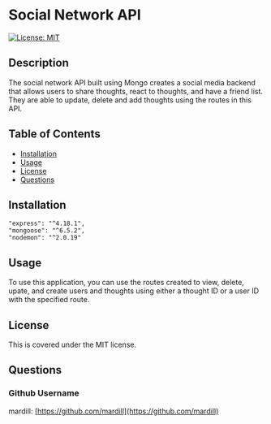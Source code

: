 # Social Network API

[![License: MIT](https://img.shields.io/badge/License-MIT-yellow.svg)](https://opensource.org/licenses/MIT)
    
## Description

The social network API built using Mongo creates a social media backend that allows users to  share thoughts, react to thoughts, and have a friend list. They are able to update, delete and add thoughts using the routes in this API.

## Table of Contents

* [Installation](#installation)
* [Usage](#usage)
* [License](#license)
* [Questions](#questions)

## Installation

    "express": "^4.18.1",
    "mongoose": "^6.5.2",
    "nodemon": "^2.0.19"


## Usage

To use this application, you can use the routes created to view, delete, upate, and create users and thoughts using either a thought ID or a user ID with the specified route.


## License

This is covered under the MIT license. 


## Questions

### Github Username
mardill: [https://github.com/mardill](https://github.com/mardill)



     
